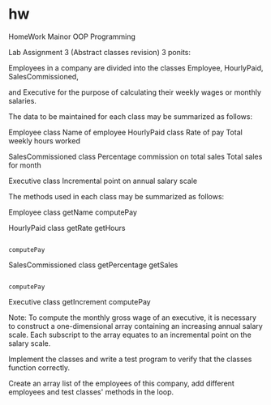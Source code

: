 # hw
HomeWork Mainor OOP Programming


Lab Assignment 3 (Abstract classes revision)
3 ponits:

Employees in a company are divided into the classes Employee, HourlyPaid, SalesCommissioned,

and Executive for the purpose of calculating their weekly wages or monthly salaries.

The data to be maintained for each class may be summarized as follows:

Employee class                                Name of employee
HourlyPaid class                              Rate of pay
                                                                   Total weekly hours worked

SalesCommissioned class                Percentage commission on total sales
                                                                   Total sales for month

Executive class                                Incremental point on annual salary scale
 
The methods used in each class may be summarized as follows:

Employee class                                getName
                                                                   computePay

HourlyPaid class                              getRate
                                                                   getHours

                                                                   computePay

SalesCommissioned class                getPercentage
                                                                   getSales

                                                                   computePay

Executive class                                getIncrement
                                                                   computePay

Note: To compute the monthly gross wage of an executive, it is necessary to construct a one-dimensional array containing an increasing annual salary scale. Each subscript to the array equates to an incremental point on the salary scale.

Implement the classes and write a test program to verify that the classes function correctly.

Create an array list of the employees of this company, add different employees and test classes' methods in the loop.
